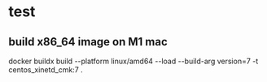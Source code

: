 # test 

## build x86_64 image on M1 mac
docker buildx build --platform linux/amd64 --load --build-arg version=7 -t centos_xinetd_cmk:7 .
